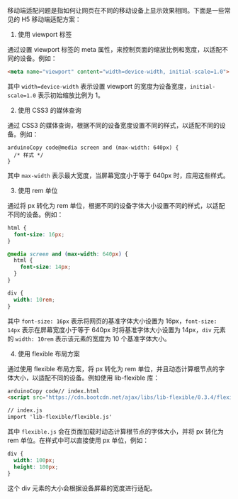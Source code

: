 移动端适配问题是指如何让网页在不同的移动设备上显示效果相同。下面是一些常见的 H5 移动端适配方案：

1. 使用 viewport 标签

通过设置 viewport 标签的 meta 属性，来控制页面的缩放比例和宽度，以适配不同的设备。例如：

```html
<meta name="viewport" content="width=device-width, initial-scale=1.0">
```

其中 `width=device-width` 表示设置 viewport 的宽度为设备宽度，`initial-scale=1.0` 表示初始缩放比例为 1。

2. 使用 CSS3 的媒体查询

通过 CSS3 的媒体查询，根据不同的设备宽度设置不同的样式，以适配不同的设备。例如：

```arduino
arduinoCopy code@media screen and (max-width: 640px) {
  /* 样式 */
}
```

其中 `max-width` 表示最大宽度，当屏幕宽度小于等于 640px 时，应用这些样式。

3. 使用 rem 单位

通过将 px 转化为 rem 单位，根据不同的设备字体大小设置不同的样式，以适配不同的设备。例如：

```css
html {
  font-size: 16px;
}

@media screen and (max-width: 640px) {
  html {
    font-size: 14px;
  }
}

div {
  width: 10rem;
}
```

其中 `font-size: 16px` 表示将网页的基准字体大小设置为 16px，`font-size: 14px` 表示在屏幕宽度小于等于 640px 时将基准字体大小设置为 14px，`div` 元素的 `width: 10rem` 表示该元素的宽度为 10 个基准字体大小。

4. 使用 flexible 布局方案

通过使用 flexible 布局方案，将 px 转化为 rem 单位，并且动态计算根节点的字体大小，以适配不同的设备。例如使用 lib-flexible 库：

```html
arduinoCopy code// index.html
<script src="https://cdn.bootcdn.net/ajax/libs/lib-flexible/0.3.4/flexible.js"></script>

// index.js
import 'lib-flexible/flexible.js'
```

其中 `flexible.js` 会在页面加载时动态计算根节点的字体大小，并将 px 转化为 rem 单位。在样式中可以直接使用 px 单位，例如：

```css
div {
  width: 100px;
  height: 100px;
}
```

这个 div 元素的大小会根据设备屏幕的宽度进行适配。
